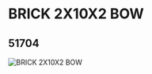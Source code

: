# BRICK 2X10X2 BOW
## 51704
![BRICK 2X10X2 BOW](https://lc-www-live-s.legocdn.com/media/bricks/5/2/4276855.jpg)